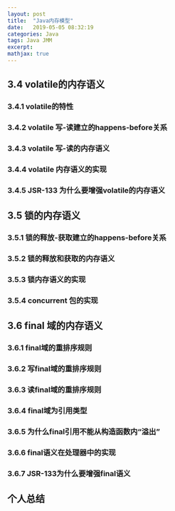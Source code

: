 ```yaml
---
layout: post
title:  "Java内存模型"
date:   2019-05-05 08:32:19
categories: Java
tags: Java JMM
excerpt: 
mathjax: true
---
```


## 3.4 volatile的内存语义

### 3.4.1 volatile的特性 

### 3.4.2 volatile 写-读建立的happens-before关系

### 3.4.3 volatile 写-读的内存语义

### 3.4.4 volatile 内存语义的实现

### 3.4.5 JSR-133 为什么要增强volatile的内存语义

## 3.5 锁的内存语义

### 3.5.1 锁的释放-获取建立的happens-before关系

### 3.5.2 锁的释放和获取的内存语义

### 3.5.3 锁内存语义的实现

### 3.5.4 concurrent 包的实现


## 3.6 final 域的内存语义

### 3.6.1 final域的重排序规则

### 3.6.2 写final域的重排序规则

### 3.6.3 读final域的重排序规则

### 3.6.4 final域为引用类型

### 3.6.5 为什么final引用不能从构造函数内“溢出”

### 3.6.6 final语义在处理器中的实现

### 3.6.7 JSR-133为什么要增强final语义

## 个人总结


